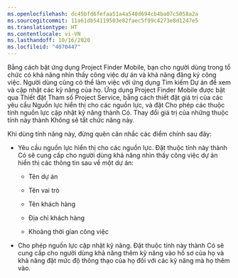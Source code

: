 ```yaml
---
ms.openlocfilehash: dc45bfd6fefaa51a4a540d694cb4ba07c5058a2a
ms.sourcegitcommit: 11a61db54119503e82faec5f99c4273e8d1247e5
ms.translationtype: HT
ms.contentlocale: vi-VN
ms.lasthandoff: 10/16/2020
ms.locfileid: "4070447"
---
```

Bằng cách bật ứng dụng Project Finder Mobile, bạn cho người dùng trong tổ chức có khả năng nhìn thấy công việc dự án và khả năng đăng ký công việc. Người dùng cũng có thể làm việc với ứng dụng Tìm kiếm Dự án để xem và cập nhật các kỹ năng của họ. Ứng dụng Project Finder Mobile được bật qua Thiết đặt Tham số Project Service, bằng cách thiết đặt giá trị của các yêu cầu Nguồn lực hiển thị cho các nguồn lực, và đặt Cho phép các thuộc tính nguồn lực cập nhật kỹ năng thành Có. Thay đổi giá trị của những thuộc tính này thành Không sẽ tắt chức năng này.  
  
 Khi dùng tính năng này, đừng quên cân nhắc các điểm chính sau đây:  
  
-   Yêu cầu nguồn lực hiển thị cho các nguồn lực. Đặt thuộc tính này thành Có sẽ cung cấp cho người dùng khả năng nhìn thấy công việc dự án hiển thị các thông tin sau về một dự án:  
  
    -   Tên dự án  
  
    -   Tên vai trò  
  
    -   Tên khách hàng  
  
    -   Địa chỉ khách hàng  
  
    -   Khoảng thời gian công việc  
  
-   Cho phép nguồn lực cập nhật kỹ năng. Đặt thuộc tính này thành Có sẽ cung cấp cho người dùng khả năng thêm kỹ năng vào hồ sơ của họ và khả năng đặt mức độ thông thạo của họ đối với các kỹ năng mà họ thêm vào.